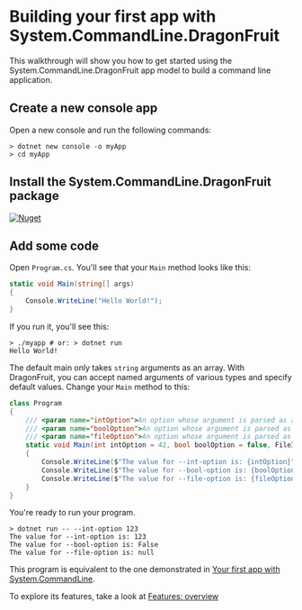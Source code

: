 # Building your first app with System.CommandLine.DragonFruit

This walkthrough will show you how to get started using the System.CommandLine.DragonFruit app model to build a command line application.

## Create a new console app

Open a new console and run the following commands:

```console
> dotnet new console -o myApp
> cd myApp
```

## Install the System.CommandLine.DragonFruit package

[![Nuget](https://img.shields.io/nuget/v/System.CommandLine.DragonFruit.svg)](https://nuget.org/packages/System.CommandLine.DragonFruit)

## Add some code

Open `Program.cs`. You'll see that your `Main` method looks like this:

```csharp
static void Main(string[] args)
{
    Console.WriteLine("Hello World!");
}
```

If you run it, you'll see this:

```console
> ./myapp # or: > dotnet run
Hello World!
```

The default main only takes `string` arguments as an array. With DragonFruit, you can accept named arguments of various types and specify default values. Change your `Main` method to this:

```csharp
class Program
{
    /// <param name="intOption">An option whose argument is parsed as an int</param>
    /// <param name="boolOption">An option whose argument is parsed as a bool</param>
    /// <param name="fileOption">An option whose argument is parsed as a FileInfo</param>
    static void Main(int intOption = 42, bool boolOption = false, FileInfo fileOption = null)
    {
        Console.WriteLine($"The value for --int-option is: {intOption}");
        Console.WriteLine($"The value for --bool-option is: {boolOption}");
        Console.WriteLine($"The value for --file-option is: {fileOption?.FullName ?? "null"}");
    }
}
```

You're ready to run your program.

```console
> dotnet run -- --int-option 123
The value for --int-option is: 123
The value for --bool-option is: False
The value for --file-option is: null
```

This program is equivalent to the one demonstrated in [Your first app with System.CommandLine](Your-first-app-with-System.CommandLine.md).

To explore its features, take a look at [Features: overview](Features-overview.md)

